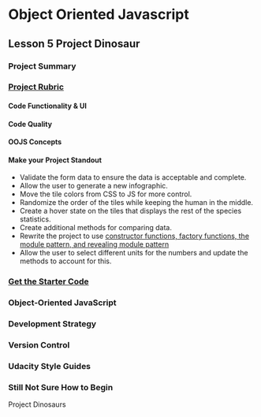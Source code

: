 # Object Oriented Javascript

## Lesson 5 Project Dinosaur

### Project Summary

### [Project Rubric](https://review.udacity.com/#!/rubrics/2786/view)

#### Code Functionality & UI




#### Code Quality

#### OOJS Concepts

#### Make your Project Standout

* Validate the form data to ensure the data is acceptable and complete.
* Allow the user to generate a new infographic.
* Move the tile colors from CSS to JS for more control.
* Randomize the order of the tiles while keeping the human in the middle.
* Create a hover state on the tiles that displays the rest of the species statistics.
* Create additional methods for comparing data.
* Rewrite the project to use [constructor functions, factory functions, the module pattern, and revealing module pattern](https://medium.com/javascript-scene/javascript-factory-functions-vs-constructor-functions-vs-classes-2f22ceddf33e)
* Allow the user to select different units for the numbers and update the methods to account for this.


### [Get the Starter Code](https://github.com/udacity/Javascript)

### Object-Oriented JavaScript

### Development Strategy

### Version Control

### Udacity Style Guides

### Still Not Sure How to Begin

Project Dinosaurs
